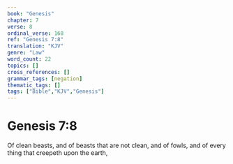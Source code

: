 ```yaml
---
book: "Genesis"
chapter: 7
verse: 8
ordinal_verse: 168
ref: "Genesis 7:8"
translation: "KJV"
genre: "Law"
word_count: 22
topics: []
cross_references: []
grammar_tags: [negation]
thematic_tags: []
tags: ["Bible","KJV","Genesis"]
---
```


# Genesis 7:8

Of clean beasts, and of beasts that are not clean, and of fowls, and of every thing that creepeth upon the earth,
